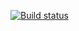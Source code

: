 [![Build status](https://ci.appveyor.com/api/projects/status/e4h5mxlfy037328y?svg=true)](https://ci.appveyor.com/project/lilliya24/patterns)